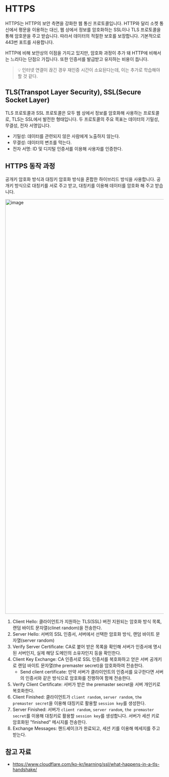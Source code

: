 # HTTPS

HTTPS는 HTTP의 보안 측면을 강화한 웹 통신 프로토콜입니다. HTTP와 달리 소켓 통신에서 평문을 이용하는 대신, 웹 상에서 정보를 암호화하는 SSL이나 TLS 프로토콜을 통해 암호문을 주고 받습니다. 따라서 데이터의 적절한 보호를 보장합니다. 기본적으로 443번 포트를 사용합니다. 

HTTP에 비해 보안상의 이점을 가지고 있지만, 암호화 과정이 추가 돼 HTTP에 비해서는 느리다는 단점으 가집니다. 또한 인증서를 발급받고 유지하는 비용이 듭니다.

> 💡 인터넷 연결이 끊긴 경우 재인증 시간이 소요된다는데, 이는 추가로 학습해야 할 것 같다. 

## TLS(Transpot Layer Security), SSL(Secure Socket Layer)

TLS 프로토콜과 SSL 프로토콜은 모두 웹 상에서 정보를 암호화해 사용하는 프로토콜로, TLS는 SSL에서 발전한 형태입니다. 두 프로토콜의 주요 목표는 데이터의 기밀성, 무결성, 전자 서명입니다. 

- 기밀성: 데이터를 관련되지 않은 사람에게 노출하지 않는다.
- 무결성: 데이터의 변조를 막는다.
- 전자 서명: ID 및 디지털 인증서를 이용해 사용자를 인증한다. 

## HTTPS 동작 과정

공개키 암호화 방식과 대칭키 암호화 방식을 혼합한 하이브리드 방식을 사용합니다. 공개키 방식으로 대칭키를 서로 주고 받고, 대칭키를 이용해 데이터를 암호화 해 주고 받습니다.

<img width="1319" alt="image" src="https://user-images.githubusercontent.com/45311765/201861052-6e2f1aab-7476-4de2-aa8b-b457c57b44fb.png">

1. Client Hello: 클라이언트가 지원하는 TLS(SSL) 버전 지원되는 암호화 방식 목록, 랜덤 바이트 문자열(clinet random)을 전송한다. 
2. Server Hello: 서버의 SSL 인증서, 서버에서 선택한 암호화 방식, 랜덤 바이트 문자열(server random)
3. Verify Server Certificate: CA로 붙어 받은 목록을 확인해 서버가 인증서에 명시된 서버인지, 실제 해당 도메인의 소유자인지 등을 확인한다. 
4. Client Key Exchange: CA 인증서로 SSL 인증서를 복호화하고 얻은 서버 공개키로 랜덤 바이트 문자열(the premaster secret)을 암호화하여 전송한다. 
    - Send client certificate: 만약 서버가 클라이언트의 인증서를 요구한다면 서버의 인증서와 같은 방식으로 암호화를 진행하여 함께 전송한다.
5. Verify Client Certificate: 서버가 받은 the premaster secret을 서버 개인키로 복호화한다. 
6. Client Finished: 클라이언트가 `client random`, `server random`, `the premaster secret`을 이용해 대칭키로 활용할 `session key`를 생성한다.
7. Server Finished: 서버가 `client random`, `server random`, `the premaster secret`를 이용해 대칭키로 활용할 `session key`를 생성합니다. 서버가 세션 키로 암호화된 "finished" 메시지를 전송한다.
8. Exchange Messages: 핸드셰이크가 완료되고, 세션 키를 이용해 메세지를 주고 받는다.

## 참고 자료
- https://www.cloudflare.com/ko-kr/learning/ssl/what-happens-in-a-tls-handshake/
